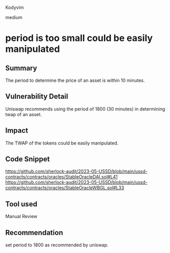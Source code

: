 Kodyvim

medium

# period is too small could be easily manipulated

## Summary
The period to determine the price of an asset is within 10 minutes.
## Vulnerability Detail
Uniswap recommends using the period of 1800 (30 minutes) in determining twap of an asset.
## Impact
The TWAP of the tokens could be easily manipulated.
## Code Snippet
https://github.com/sherlock-audit/2023-05-USSD/blob/main/ussd-contracts/contracts/oracles/StableOracleDAI.sol#L41
https://github.com/sherlock-audit/2023-05-USSD/blob/main/ussd-contracts/contracts/oracles/StableOracleWBGL.sol#L33
## Tool used
Manual Review

## Recommendation
set period to 1800 as recommended by uniswap.

